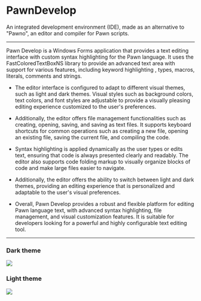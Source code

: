 # PawnDevelop
An integrated development environment (IDE), made as an alternative to "Pawno", an editor and compiler for Pawn scripts.
<hr>
Pawn Develop is a Windows Forms application that provides a text editing interface with custom syntax highlighting for the Pawn language. It uses the FastColoredTextBoxNS library to provide an advanced text area with support for various features, including keyword highlighting , types, macros, literals, comments and strings.

- The editor interface is configured to adapt to different visual themes, such as light and dark themes. Visual styles such as background colors, text colors, and font styles are adjustable to provide a visually pleasing editing experience customized to the user's preferences.

- Additionally, the editor offers file management functionalities such as creating, opening, saving, and saving as text files. It supports keyboard shortcuts for common operations such as creating a new file, opening an existing file, saving the current file, and compiling the code.

- Syntax highlighting is applied dynamically as the user types or edits text, ensuring that code is always presented clearly and readably. The editor also supports code folding markup to visually organize blocks of code and make large files easier to navigate.

- Additionally, the editor offers the ability to switch between light and dark themes, providing an editing experience that is personalized and adaptable to the user's visual preferences.

- Overall, Pawn Develop provides a robust and flexible platform for editing Pawn language text, with advanced syntax highlighting, file management, and visual customization features. It is suitable for developers looking for a powerful and highly configurable text editing tool.

<hr>

<h3>Dark theme</h3>

![](https://imgur.com/u7aHvIA.png)
<h3>Light theme</h3>

![](https://imgur.com/cAtMWmw.png)
